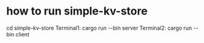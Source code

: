 # how to run simple-kv-store
cd simple-kv-store
Terminal1: cargo run --bin server
Terminal2: cargo run --bin client
